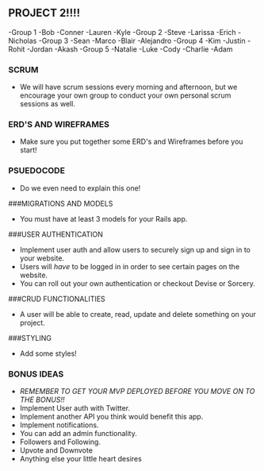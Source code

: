 ## PROJECT 2!!!!
-Group 1
  -Bob
  -Conner
  -Lauren
  -Kyle
-Group 2
  -Steve
  -Larissa
  -Erich
  -Nicholas
-Group 3
 -Sean
 -Marco
 -Blair
 -Alejandro
-Group 4
  -Kim
  -Justin
  -Rohit
  -Jordan
  -Akash
-Group 5
  -Natalie
  -Luke
  -Cody
  -Charlie
  -Adam


### SCRUM
- We will have scrum sessions every morning and afternoon, but we encourage your own group to conduct your own personal scrum sessions as well.

### ERD'S AND WIREFRAMES
- Make sure you put together some ERD's and Wireframes before you start!

### PSUEDOCODE
- Do we even need to explain this one!

###MIGRATIONS AND MODELS
- You must have at least 3 models for your Rails app.

###USER AUTHENTICATION
- Implement user auth and allow users to securely sign up and sign in to your website. 
- Users will _have_ to be logged in in order to see certain pages on the website.
- You can roll out your own authentication or checkout Devise or Sorcery.

###CRUD FUNCTIONALITIES
- A user will be able to create, read, update and delete something on your project.

###STYLING
- Add some styles!


### BONUS IDEAS
- *REMEMBER TO GET YOUR MVP DEPLOYED BEFORE YOU MOVE ON TO THE BONUS!!*
- Implement User auth with Twitter.
- Implement another API you think would benefit this app.
- Implement notifications.
- You can add an admin functionality.
- Followers and Following.
- Upvote and Downvote
- Anything else your little heart desires
